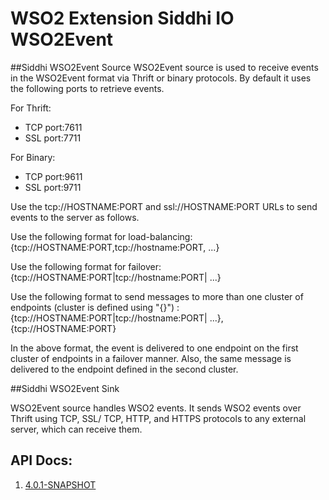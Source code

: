 # WSO2 Extension Siddhi IO WSO2Event

##Siddhi WSO2Event Source
WSO2Event source is used to receive events in the WSO2Event format via Thrift or binary protocols. By default it uses the following ports to retrieve events.

For Thrift:
 
 - TCP port:7611 
 - SSL port:7711

For Binary: 
 
 - TCP port:9611 
 - SSL port:9711

Use the tcp://HOSTNAME:PORT  and  ssl://HOSTNAME:PORT URLs to send events to the server as follows.

Use the following format for load-balancing: 
{tcp://HOSTNAME:PORT,tcp://hostname:PORT, ...}

Use the following format for failover:  
{tcp://HOSTNAME:PORT|tcp://hostname:PORT| ...}

Use the following format to send messages to more than one cluster of endpoints (cluster is defined using "{}") : 
{tcp://HOSTNAME:PORT|tcp://hostname:PORT| ...},{tcp://HOSTNAME:PORT} 

In the above format, the event is delivered to one endpoint on the first cluster of endpoints in a failover manner. Also, the same message is delivered to the endpoint defined in the second cluster.

##Siddhi WSO2Event Sink

WSO2Event source handles WSO2 events. It sends WSO2 events over Thrift using TCP, SSL/ TCP, HTTP, and HTTPS protocols to any external server, which can receive them.

## API Docs:

1. <a href="./api/4.0.1-SNAPSHOT">4.0.1-SNAPSHOT</a>
